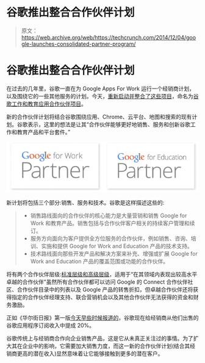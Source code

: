 # 谷歌推出整合合作伙伴计划

> 原文：<https://web.archive.org/web/https://techcrunch.com/2014/12/04/google-launches-consolidated-partner-program/>

# 谷歌推出整合合作伙伴计划

在过去的几年里，谷歌一直在为 Google Apps For Work 运行一个经销商计划，以及围绕它的一些其他服务的计划。今天，[重新启动并整合了这些项目](https://web.archive.org/web/20230306050601/http://googleforwork.blogspot.com/)，命名为[谷歌工作和教育应用合作伙伴项目](https://web.archive.org/web/20230306050601/http://www.google.com/work/partners)。

新的合作伙伴计划将结合谷歌围绕应用、Chrome、云平台、地图和搜索的现有计划。谷歌表示，这里的想法是让其“合作伙伴能够更好地销售、服务和创新谷歌工作和教育产品和平台套件。”

![2014-12-04_0910](img/e47278d4e3c8601e8a7ddb3946e036cc.png)

新计划将包括三个部分:销售、服务和技术。谷歌是这样描述这些的:

> *   销售路线面向的合作伙伴的核心能力是大量营销和销售 Google for Work 和教育产品。销售包括与合作伙伴客户相关的持续客户管理和续订。
> *   服务方向面向为客户提供全方位服务的合作伙伴，例如销售、咨询、培训、实施和提供 Google for Work and Education 产品的技术支持。
> *   技术路线面向那些开发产品和解决方案来补充、增强或扩展 Google for Work and Education 产品的覆盖范围或功能的合作伙伴。

将有两个合作伙伴层级:[标准层级和高级层级](https://web.archive.org/web/20230306050601/https://www.google.com/work/partners/#program-benefits)，适用于“在其领域内表现出较高水平卓越的合作伙伴”虽然所有合作伙伴都可以访问 Google 的 Connect 合作伙伴社区、合作伙伴目录中的列表以及 Google 产品的转售折扣，但卓越合作伙伴还将获得指定的合作伙伴经理支持、联合营销机会以及其他合作伙伴无法获得的资金和财务激励。

正如《华尔街日报》第一版[今天早些时候报道的](https://web.archive.org/web/20230306050601/http://online.wsj.com/news/article_email/google-makes-move-on-microsoft-in-workplace-1417646737-lMyQjAxMTE0NTA3MzEwMTMyWj)，谷歌现在给经销商从他们出售的谷歌应用程序订阅收入中提成 20%。

谷歌传统上与经销商合作向企业销售产品，这是它从未真正关注过的事情。为了扩大其在企业中的影响，它需要加大销售力度，而这一新的合作伙伴计划(结合其经销商更高的潜在收入)显然意味着让它能够接触到更多的潜在客户。